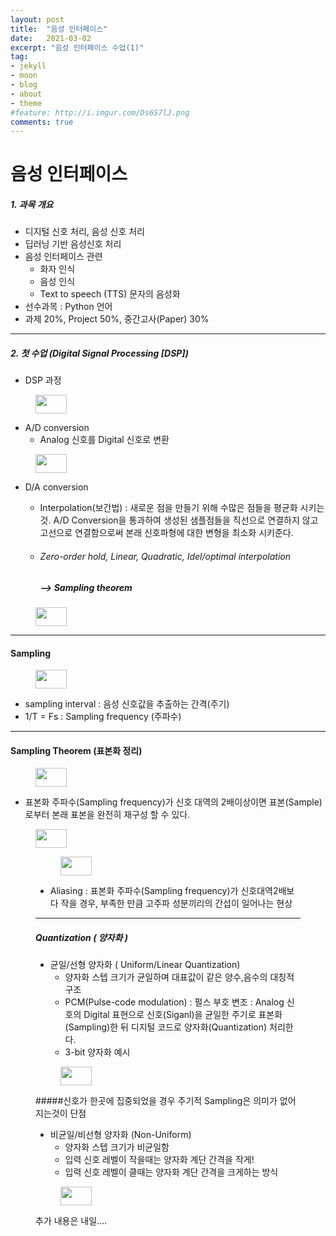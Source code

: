 ```yaml
---
layout: post
title:  "음성 인터페이스"
date:   2021-03-02
excerpt: "음성 인터페이스 수업(1)"
tag:
- jekyll 
- moon
- blog
- about
- theme
#feature: http://i.imgur.com/Ds6S7lJ.png
comments: true
---
```


# 음성 인터페이스

##### 1. 과목 개요

- 디지털 신호 처리, 음성 신호 처리
- 딥러닝 기반 음성신호 처리
- 음성 인터페이스 관련
  - 화자 인식
  - 음성 인식
  - Text to speech (TTS) 문자의 음성화
- 선수과목 : Python 언어 
- 과제 20%, Project 50%, 중간고사(Paper) 30%

------

##### 2. 첫 수업 (Digital Signal Processing [DSP])

- DSP 과정
<figure>
    <a href="{{ site.url }}/assets/img/AI_Class/Speech_Interface/DSP.PNG"><img src="{{ site.url }}/assets/img/AI_Class/Speech_Interface/DSP.PNG" width="50" height="30"></a>
</figure>

- A/D conversion
  - Analog 신호를 Digital 신호로 변환 

<figure>
    <a href="{{ site.url }}/assets/img/AI_Class/Speech_Interface/AD_conversion.PNG"><img src="{{ site.url }}/assets/img/AI_Class/Speech_Interface/AD_conversion.PNG" width="50" height="30"></a>
</figure>

- D/A conversion

  - Interpolation(보간법) : 새로운 점을 만들기 위해 수많은 점들을 평균화 시키는것. A/D Conversion을 통과하여 생성된 샘플점들을 직선으로 연결하지 않고 고선으로 연결함으로써 본래 신호파형에 대한 변형을 최소화 시키준다.

  - ###### Zero-order hold, Linear, Quadratic, Idel/optimal interpolation

     ##### --> Sampling theorem

<figure>
    <a href="{{ site.url }}/assets/img/AI_Class/Speech_Interface/Interpolation.PNG"><img src="{{ site.url }}/assets/img/AI_Class/Speech_Interface/Interpolation.PNG" width="50" height="30"></a>
</figure>

----

#### Sampling

<figure>
    <a href="{{ site.url }}/assets/img/AI_Class/Speech_Interface/Sampling.PNG"><img src="{{ site.url }}/assets/img/AI_Class/Speech_Interface/Sampling.PNG" width="50" height="30"></a>
</figure>

- sampling interval : 음성 신호값을 추출하는 간격(주기)
- 1/T = Fs : Sampling frequency (주파수)

---

#### Sampling Theorem (표본화 정리)

<figure>
    <a href="{{ site.url }}/assets/img/AI_Class/Speech_Interface/Theorem_fucn.PNG"><img src="{{ site.url }}/assets/img/AI_Class/Speech_Interface/Theorem_fucn.PNG" width="50" height="30"></a>
</figure>

- 표본화 주파수(Sampling frequency)가 신호 대역의 2배이상이면 표본(Sample)로부터 본래 표본을 완전히 재구성 할 수 있다.

<figure>
    <a href="{{ site.url }}/assets/img/AI_Class/Speech_Interface/Theorem_fucn2_1.PNG"><img src="{{ site.url }}/assets/img/AI_Class/Speech_Interface/Theorem_fucn2_1.PNG" width="50" height="30"></a>

<figure>
    <a href="{{ site.url }}/assets/img/AI_Class/Speech_Interface/Theorem_fucn2.PNG"><img src="{{ site.url }}/assets/img/AI_Class/Speech_Interface/Theorem_fucn2.PNG" width="50" height="30"></a>
</figure>

- Aliasing : 표본화 주파수(Sampling frequency)가 신호대역2배보다 작을 경우, 부족한 만큼 고주파 성분끼리의 간섭이 일어나는 현상

---

##### Quantization ( 양자화 )

- 균일/선형 양자화 ( Uniform/Linear Quantization)
  - 양자화 스텝 크기가 균일하며 대표값이 같은 양수,음수의 대칭적 구조
  - PCM(Pulse-code modulation) : 펄스 부호 변조
    : Analog 신호의 Digital 표현으로 신호(Siganl)을 균일한 주기로 표본화(Sampling)한 뒤 디지털 코드로 양자화(Quantization) 처리한다.
  - 3-bit 양자화 예시

<figure>
    <a href="{{ site.url }}/assets/img/AI_Class/Speech_Interface/Quantization1.PNG"><img src="{{ site.url }}/assets/img/AI_Class/Speech_Interface/Quantization1.PNG" width="50" height="30"></a>
</figure>

#####신호가 한곳에 집중되었을 경우 주기적 Sampling은 의미가 없어지는것이 단점 

- 비균일/비선형 양자화 (Non-Uniform)
  - 양자화 스텝 크기가 비균일함
  - 입력 신호 레벨이 작을때는 양자화 계단 간격을 작게!
  - 입력 신호 레벨이 클때는 양자화 계단 간격을 크게하는 방식

<figure>
    <a href="{{ site.url }}/assets/img/AI_Class/Speech_Interface/Quantization2.PNG"><img src="{{ site.url }}/assets/img/AI_Class/Speech_Interface/Quantization2.PNG" width="50" height="30"></a>
</figure>

추가 내용은 내일....